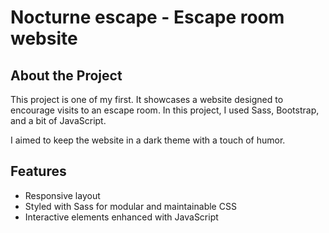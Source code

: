 # Nocturne escape - Escape room website

## About the Project

This project is one of my first. It showcases a website designed to encourage visits to an escape room. In this project, I used Sass, Bootstrap, and a bit of JavaScript.

I aimed to keep the website in a dark theme with a touch of humor.

## Features
- Responsive layout
- Styled with Sass for modular and maintainable CSS
- Interactive elements enhanced with JavaScript